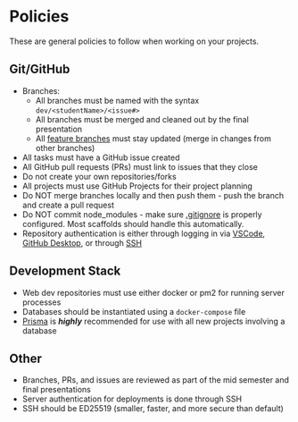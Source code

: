 # Policies

These are general policies to follow when working on your projects.

## Git/GitHub

- Branches:
  - All branches must be named with the syntax `dev/<studentName>/<issue#>`
  - All branches must be merged and cleaned out by the final presentation
  - All [feature branches](https://www.optimizely.com/optimization-glossary/feature-branch/) must stay updated (merge in changes from other branches)
- All tasks must have a GitHub issue created
- All GitHub pull requests (PRs) must link to issues that they close
- Do not create your own repositories/forks
- All projects must use GitHub Projects for their project planning
- Do NOT merge branches locally and then push them - push the branch and create a pull request
- Do NOT commit node_modules - make sure [.gitignore](https://git-scm.com/docs/gitignore) is properly configured. Most scaffolds should handle this automatically.
- Repository authentication is either through logging in via [VSCode](https://code.visualstudio.com), [GitHub Desktop](https://desktop.github.com), or through [SSH](https://docs.github.com/en/authentication/connecting-to-github-with-ssh)

## Development Stack

- Web dev repositories must use either docker or pm2 for running server processes
- Databases should be instantiated using a `docker-compose` file
- [Prisma](https://www.prisma.io) is ***highly*** recommended for use with all new projects involving a database

## Other

- Branches, PRs, and issues are reviewed as part of the mid semester and final presentations
- Server authentication for deployments is done through SSH
- SSH should be ED25519 (smaller, faster, and more secure than default)
